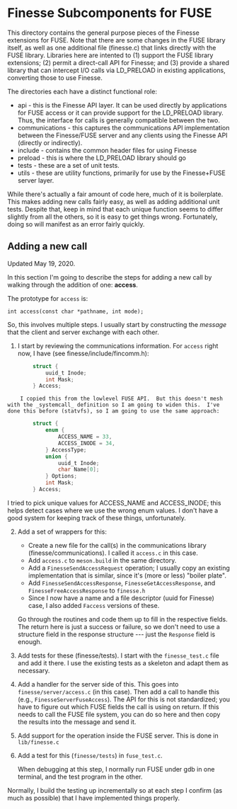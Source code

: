 # Finesse Subcomponents for FUSE

This directory contains the general purpose pieces of the Finesse extensions for FUSE.  Note that there are some changes in the FUSE library itself, as well as one additional file (finesse.c) that links directly with the FUSE library.  Libraries here are intented to (1) support the FUSE library extensions; (2) permit a direct-call API for Finesse; and (3) provide a shared library that can intercept I/O calls via LD_PRELOAD in existing applications, converting those to use Finesse.

The directories each have a distinct functional role:

* api - this is the Finesse API layer. It can be used directly by applications for FUSE access or it can provide support for the LD_PRELOAD library.  Thus, the interface for calls is generally compatible between the two.
* communications - this captures the communications API implementation between the Finesse/FUSE server and any clients using the Finesse API (directly or indirectly).
* include - contains the common header files for using Finesse
* preload - this is where the LD_PRELOAD library should go
* tests - these are a set of unit tests.
* utils - these are utility functions, primarily for use by the Finesse+FUSE server layer.

While there's actually a fair amount of code here, much of it is boilerplate.  This makes adding new calls fairly easy, as well as adding additional unit tests.  Despite that, keep in mind that each unique function seems to differ slightly from all the others, so it is easy to get things wrong.  Fortunately, doing so will manifest as an error fairly quickly.

## Adding a new call

Updated May 19, 2020.

In this section I'm going to describe the steps for adding a new call by walking through the addition of one: **access**.

The prototype for `access` is:

`int access(const char *pathname, int mode);`

So, this involves multiple steps.  I usually start by constructing the _message_ that the client and server exchange with each other.

1. I start by reviewing the communications information.  For `access` right now, I have (see finesse/include/fincomm.h):

```C
        struct {
            uuid_t Inode;
            int Mask;
        } Access;
```
        I copied this from the lowlevel FUSE API.  But this doesn't mesh with the _systemcall_ definition so I am going to widen this.  I've done this before (statvfs), so I am going to use the same approach:

```C
        struct {
            enum {
                ACCESS_NAME = 33,
                ACCESS_INODE = 34,
            } AccessType;
            union {
                uuid_t Inode;
                char Name[0];
            } Options;
            int Mask;
        } Access;
```

I tried to pick unique values for ACCESS_NAME and ACCESS_INODE; this helps detect cases where we use the wrong enum values.  I don't have
a good system for keeping track of these things, unfortunately.

2. Add a set of wrappers for this:

    * Create a new file for the call(s) in the communications library (finesse/communications).  I called it `access.c` in this case.
    * Add `access.c` to `meson.build` in the same directory.
    * Add a `FinesseSendAccessRequest` operation; I usually copy an existing implementation that is similar, since it's (more or less) "boiler plate".
    * Add `FinesseSendAccessResponse`, `FinesseGetAccessResponse`, and `FinesseFreeAccessResponse` to `finesse.h`
    * Since I now have a name and a file descriptor (uuid for Finesse) case, I also added `Faccess` versions of these.

    Go through the routines and code them up to fill in the respective fields.  The return here is just a success or failure, so we don't need to use a structure field in the response structure --- just the `Response` field is enough.

3.  Add tests for these (finesse/tests).  I start with the `finesse_test.c` file and add it there.  I use the existing tests as a skeleton and adapt them as necessary.

4. Add a handler for the server side of this.  This goes into `finesse/server/access.c` (in this case).  Then add a call to handle this (e.g., `FinesseServerFuseAccess`). The API for this is not standardized; you have to figure out which FUSE fields the call is using on return.  If this needs to call the FUSE file system, you can do so here and then copy the results into the message and send it.

5. Add support for the operation inside the FUSE server.  This is done in `lib/finesse.c`

6. Add a test for this (`finesse/tests`) in `fuse_test.c`.

    When debugging at this step, I normally run FUSE under gdb in one terminal, and the test program in the other.

Normally, I build the testing up incrementally so at each step I confirm (as much as possible) that I have implemented things properly.


